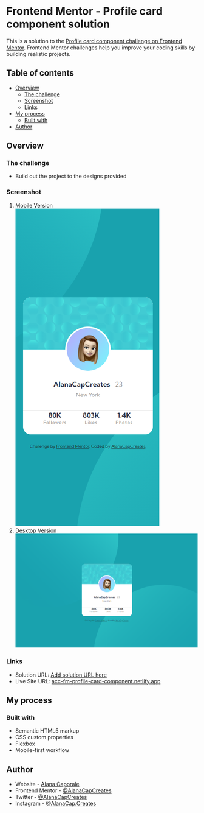 # Frontend Mentor - Profile card component solution

This is a solution to the [Profile card component challenge on Frontend Mentor](https://www.frontendmentor.io/challenges/profile-card-component-cfArpWshJ). Frontend Mentor challenges help you improve your coding skills by building realistic projects. 

## Table of contents

- [Overview](#overview)
  - [The challenge](#the-challenge)
  - [Screenshot](#screenshot)
  - [Links](#links)
- [My process](#my-process)
  - [Built with](#built-with)
- [Author](#author)



## Overview

### The challenge

- Build out the project to the designs provided

### Screenshot
1. Mobile Version
![Mobile Solution Screenshot](./images/mobile-solution-screenshot.png)
2. Desktop Version
![Desktop Solution Screenshot](./images/desktop-solution-screenshot.png)

### Links

- Solution URL: [Add solution URL here](https://your-solution-url.com)
- Live Site URL: [acc-fm-profile-card-component.netlify.app](acc-fm-profile-card-component.netlify.app)

## My process

### Built with

- Semantic HTML5 markup
- CSS custom properties
- Flexbox
- Mobile-first workflow

## Author

- Website - [Alana Caporale](https://alanacapcreates.com)
- Frontend Mentor - [@AlanaCapCreates](https://www.frontendmentor.io/profile/alanacapcreates)
- Twitter - [@AlanaCapCreates](https://www.twitter.com/alanacapcreates)
- Instagram - [@AlanaCap.Creates](https://www.instagram.com/alanacap.creates/?hl=en)


